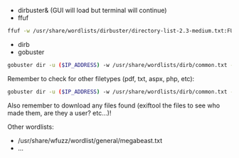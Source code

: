* dirbuster& (GUI will load but terminal will continue)
* ffuf
```bash
ffuf -w /usr/share/wordlists/dirbuster/directory-list-2.3-medium.txt:FUZZ -u http://$(IP_ADDRESS):$(PORT)/FUZZ
```
* dirb
* gobuster
```bash
gobuster dir -u ($IP_ADDRESS) -w /usr/share/wordlists/dirb/common.txt -t 5
```
Remember to check for other filetypes (pdf, txt, aspx, php, etc):
```bash
gobuster dir -u ($IP_ADDRESS) -w /usr/share/wordlists/dirb/common.txt -t 5 -x pdf,txt
```
Also remember to download any files found (exiftool the files to see who made them, are they a user? etc...)!

Other wordlists:
* /usr/share/wfuzz/wordlist/general/megabeast.txt
* ...
